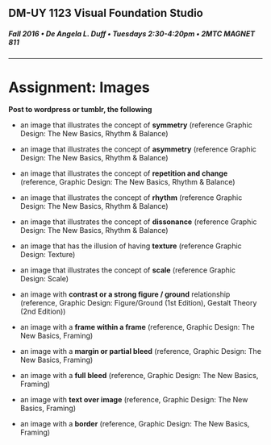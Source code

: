 ## DM-UY 1123 Visual Foundation Studio
##### Fall 2016 • De Angela L. Duff • Tuesdays 2:30-4:20pm • 2MTC MAGNET 811 
---

# Assignment: Images
**Post to wordpress or tumblr, the following**

* an image that illustrates the concept of **symmetry** (reference Graphic Design: The New Basics, Rhythm & Balance)

* an image that illustrates the concept of **asymmetry** (reference Graphic Design: The New Basics, Rhythm & Balance)

* an image that illustrates the concept of **repetition and change** (reference, Graphic Design: The New Basics, Rhythm & Balance)

* an image that illustrates the concept of **rhythm** (reference Graphic Design: The New Basics, Rhythm & Balance)

* an image that illustrates the concept of **dissonance** (reference Graphic Design: The New Basics, Rhythm & Balance)

* an image that has the illusion of having **texture** (reference Graphic Design: Texture)

* an image that illustrates the concept of **scale** (reference Graphic Design: Scale)

* an image with **contrast or a strong figure / ground** relationship (reference, Graphic Design: Figure/Ground (1st Edition), Gestalt Theory (2nd Edition))

* an image with a **frame within a frame** (reference, Graphic Design: The New Basics, Framing)

* an image with a **margin or partial bleed** (reference, Graphic Design: The New Basics, Framing)

* an image with a **full bleed** (reference, Graphic Design: The New Basics, Framing)

* an image with **text over image** (reference, Graphic Design: The New Basics, Framing)

* an image with a **border** (reference, Graphic Design: The New Basics, Framing)



